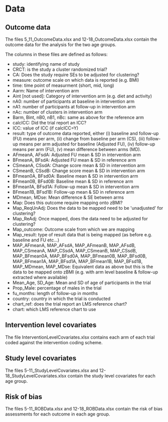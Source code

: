 # Data
## Outcome data
The files 5_11_OutcomeData.xlsx and 12-18_OutcomeData.xlsx contain the outcome data for the analysis for the two age groups.

The columns in these files are defined as follows:
- study: identifying name of study
- CRCT: is the study a cluster randomized trial?
- CA: Does the study require SEs to be adjusted for clustering?
- measure: outcome scale on which data is reported (e.g. BMI)
- time: time point of measurment (short, mid, long)
- Aarm: Name of intervention arm
- Aint [not used]: Category of intervention arm (e.g. diet and activity)
- nA0: number of participants at baseline in intervention arm
- nA1: number of participants at follow-up in intervention arm
- nAc: number of clusters in intervention arm
- Barm, Bint, nB0, nB1, nBc: same as above for the reference arm
- calcICC: Did the trial report an ICC?
- ICC: value of ICC (if calcICC=Y)
- result: type of outcome data reported, either (i) baseline and follow-up (FU) means per arm, (ii) change from baseline per arm (CS), (iii) follow-up means per arm adjusted for baseline (Adjusted FU), (iv) follow-up means per arm (FU), (v) mean difference between arms (MD).
- AFmeanA, AFsdA: Adjusted FU mean & SD in intervention arm
- BFmeanA, BFsdA: Adjusted FU mean & SD in reference arm
- CSmeanA, CSsdA: Change score mean & SD in intervention arm
- CSmeanB, CSsdB: Change score mean & SD in intervention arm
- BFmean0A, BFsd0A: Baseline mean & SD in intervention arm
- BFmean0B, BFsd0B: Baseline mean & SD in reference arm
- BFmean1A, BFsd1A: Follow-up mean & SD in intervention arm
- BFmean1B, BFsd1B: Follow-up mean & SD in reference arm
- MDmean, MDse: Mean difference & SE between arms
- Map: Does this outcome require mapping onto zBMI?
- Map_ReqUnAdj: Does the data to be mapped need to be 'unadjusted' for clustering?
- Map_ReAdj: Once mapped, does the data need to be adjusted for clustering?
- Map_outcome: Outcome scale from which we are mapping
- Map_result: type of result data that is being mapped (as before e.g. baseline and FU etc...)
- MAP_AFmeanA, MAP_AFsdA, MAP_AFmeanB, MAP_AFsdB, MAP_CSmeanA, MAP_CSsdA, MAP_CSmeanB, MAP_CSsdB, MAP_BFmean0A, MAP_BFsd0A, MAP_BFmean0B, MAP_BFsd0B, MAP_BFmean1A, MAP_BFsd1A, MAP_BFmean1B, MAP_BFsd1B, MAP_MDmean, MAP_MDse: Equivalent data as above but this is the data to be mapped onto zBMI (e.g. with arm level baseline & follow-up extracted where available)
- Mean_Age, SD_Age: Mean and SD of age of participants in the trial
- Prop_Male: percentage of males in the trial
- fu_months: length of follow-up in months
- country: country in which the trial is conducted
- chart_ref: does the trial report an LMS reference chart?
- chart: which LMS reference chart to use

## Intervention level covariates
The file InterventionLevelCovariates.xlsx contains each arm of each trial coded against the intervention coding scheme.

## Study level covariates
The files 5-11_StudyLevelCovariates.xlsx and 12-18_StudyLevelCovariates.xlsx contain the study level covariates for each age group.

## Risk of bias
The files 5-11_ROBData.xlsx and 12-18_ROBData.xlsx contain the risk of bias assessments for each outcome in each age group.

